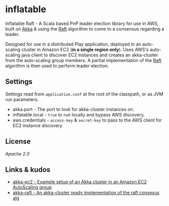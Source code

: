 inflatable
==========

Inflatable Raft - A Scala based PnP leader election library for use in AWS, built on [Akka](http://akka.io/) & using the [Raft](http://raftconsensus.github.io/) 
algorithm to come to a consensus regarding a leader.

Designed for use in a distributed Play application, deployed in an auto-scaling cluster in Amazon EC2 (**in a single region only**).
Uses AWS's auto-scaling java client to discover EC2 instances and creates an akka-cluster from the auto-scaling group members.
A partial implementation of the [Raft](http://raftconsensus.github.io/) algorithm is then used to perform leader election.

Settings
-------
Settings read from `application.conf` at the root of the classpath, or as JVM run parameters.
- akka.port - The port to look for akka-cluster instances on.
- inflatable.local - `true` to run locally and bypass AWS discovery.
- aws.credentials - `access-key` & `secret-key` to pass to the AWS client for EC2 instance discovery

License
-------

*Apache 2.0*

Links & kudos
-------------

* [akka-ec2 - Example setup of an Akka cluster in an Amazon EC2 AutoScaling group](https://github.com/chrisloy/akka-ec2)
* [akka-raft - An akka-cluster ready implementation of the raft consesus alg](https://github.com/ktoso/akka-raft)
